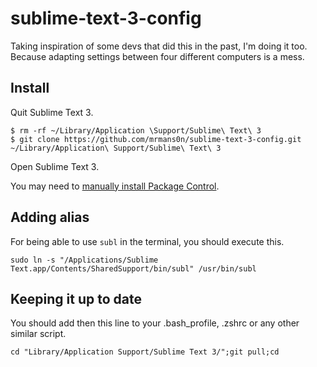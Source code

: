 sublime-text-3-config
=====================

Taking inspiration of some devs that did this in the past, I'm doing it too. Because adapting settings between four different computers is a mess.

## Install

Quit Sublime Text 3.

    $ rm -rf ~/Library/Application \Support/Sublime\ Text\ 3
    $ git clone https://github.com/mrmans0n/sublime-text-3-config.git ~/Library/Application\ Support/Sublime\ Text\ 3

Open Sublime Text 3.

You may need to [manually install Package Control](https://sublime.wbond.net/installation).

## Adding alias

For being able to use `subl` in the terminal, you should execute this.

`sudo ln -s "/Applications/Sublime Text.app/Contents/SharedSupport/bin/subl" /usr/bin/subl`

## Keeping it up to date

You should add then this line to your .bash_profile, .zshrc or any other similar script. 

`cd "Library/Application Support/Sublime Text 3/";git pull;cd`
